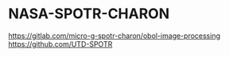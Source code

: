 # NASA-SPOTR-CHARON
https://gitlab.com/micro-g-spotr-charon/obol-image-processing https://github.com/UTD-SPOTR
